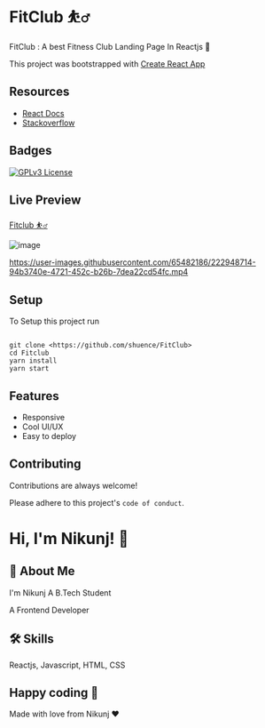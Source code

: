 
# FitClub ⛹️‍♂️

FitClub : A best Fitness Club Landing Page In Reactjs 💫

This project was bootstrapped with [Create React App](https://github.com/facebook/create-react-app)

## Resources

- [React Docs](https://beta.reactjs.org/)
- [Stackoverflow](https://stackoverflow.com/)


## Badges

[![GPLv3 License](https://img.shields.io/badge/License-GPL%20v3-gre.svg)](https://opensource.org/licenses/)

## Live Preview

[Fitclub ⛹️‍♂️](https://fittclub.netlify.app)

![image](https://user-images.githubusercontent.com/65482186/222947174-1fcc8ae0-64b7-4d02-b81a-9f8c1f95dd31.png)

<https://user-images.githubusercontent.com/65482186/222948714-94b3740e-4721-452c-b26b-7dea22cd54fc.mp4>

## Setup

To Setup this project run

```

git clone <https://github.com/shuence/FitClub>
cd Fitclub
yarn install
yarn start

```

## Features

- Responsive
- Cool UI/UX
- Easy to deploy

## Contributing

Contributions are always welcome!

Please adhere to this project's `code of conduct`.

# Hi, I'm Nikunj! 👋

## 🚀 About Me

I'm Nikunj A  B.Tech Student

A Frontend Developer

## 🛠 Skills

Reactjs, Javascript, HTML, CSS

## Happy coding 💯

Made with love from Nikunj ❤️
